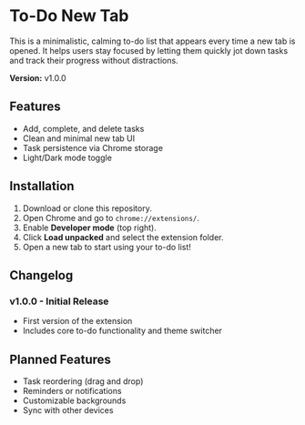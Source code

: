 # To-Do New Tab

This is a minimalistic, calming to-do list that appears every time a new tab is opened. It helps users stay focused by letting them quickly jot down tasks and track their progress without distractions.

**Version:** v1.0.0

## Features
- Add, complete, and delete tasks
- Clean and minimal new tab UI
- Task persistence via Chrome storage
- Light/Dark mode toggle

## Installation
1. Download or clone this repository.
2. Open Chrome and go to `chrome://extensions/`.
3. Enable **Developer mode** (top right).
4. Click **Load unpacked** and select the extension folder.
5. Open a new tab to start using your to-do list!

## Changelog
### v1.0.0 - Initial Release
- First version of the extension
- Includes core to-do functionality and theme switcher

## Planned Features
- Task reordering (drag and drop)
- Reminders or notifications
- Customizable backgrounds
- Sync with other devices 